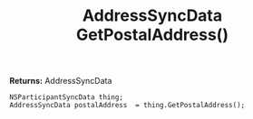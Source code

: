 ﻿---
uid: crmscript_ref_NSParticipantSyncData_GetPostalAddress
title: AddressSyncData GetPostalAddress()
intellisense: NSParticipantSyncData.GetPostalAddress
keywords: NSParticipantSyncData, GetPostalAddress
so.topic: reference
---



**Returns:** AddressSyncData


```crmscript
NSParticipantSyncData thing;
AddressSyncData postalAddress  = thing.GetPostalAddress();
```


